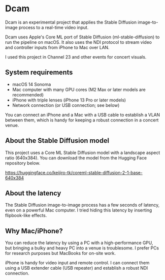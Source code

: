 Dcam
====

Dcam is an experimental project that applies the Stable Diffusion image-to-image process to a real-time video input.

Dcam uses Apple's Core ML port of Stable Diffusion (ml-stable-diffusion) to run the pipeline on macOS.
It also uses the NDI protocol to stream video and controller inputs from iPhone to Mac over LAN.

I used this project in Channel 23 and other events for concert visuals.

System requirements
-------------------

- macOS 14 Sonoma
- Mac computer with many GPU cores (M2 Max or later models are recommended)
- iPhone with triple lenses (iPhone 13 Pro or later models)
- Network connection (or USB connection; see below)

You can connect an iPhone and a Mac with a USB cable to establish a VLAN between them,
which is handy for keeping a robust connection in a concert venue.

About the Stable Diffusion model
--------------------------------

This project uses a Core ML Stable Diffusion model with a landscape aspect ratio (640x384).
You can download the model from the Hugging Face repository below.

https://huggingface.co/keijiro-tk/coreml-stable-diffusion-2-1-base-640x384

About the latency
-----------------

The Stable Diffusion image-to-image process has a few seconds of latency, even on a powerful Mac computer.
I tried hiding this latency by inserting flipbook-like effects.

Why Mac/iPhone?
---------------

You can reduce the latency by using a PC with a high-performance GPU,
but bringing a bulky and heavy PC into a venue is troublesome.
I prefer PCs for research purposes but MacBooks for on-site work.

iPhone is handy for video input and remote control.
I can connect them using a USB extender cable (USB repeater) and establish a robust NDI connection.

